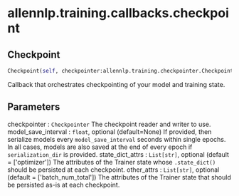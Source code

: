 # allennlp.training.callbacks.checkpoint

## Checkpoint
```python
Checkpoint(self, checkpointer:allennlp.training.checkpointer.Checkpointer, model_save_interval:Union[float, NoneType]=None, state_dict_attrs:List[str]=None, other_attrs:List[str]=None) -> None
```

Callback that orchestrates checkpointing of your model and training state.

Parameters
----------
checkpointer : ``Checkpointer``
    The checkpoint reader and writer to use.
model_save_interval : ``float``, optional (default=None)
    If provided, then serialize models every ``model_save_interval``
    seconds within single epochs.  In all cases, models are also saved
    at the end of every epoch if ``serialization_dir`` is provided.
state_dict_attrs : ``List[str]``, optional (default = ['optimizer'])
    The attributes of the Trainer state whose `.state_dict()`
    should be persisted at each checkpoint.
other_attrs : ``List[str]``, optional (default = ['batch_num_total'])
    The attributes of the Trainer state that should be persisted
    as-is at each checkpoint.

